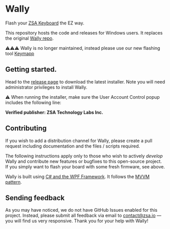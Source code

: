 # Wally

Flash your [ZSA Keyboard](https://zsa.io) the EZ way.

This repository hosts the code and releases for Windows users. It replaces the original
[Wally repo](https://github.com/zsa/wally).

⚠️⚠️⚠️ Wally is no longer maintained, instead please use our new flashing tool [Keymapp](https://www.zsa.io/flash#download)

## Getting started.
Head to the [release page](https://github.com/zsa/wally-win/releases) to download the latest installer. Note you will need administrator privileges to install Wally.

⚠️ When running the installer, make sure the User Account Control popup includes the following line:

**Verified publisher: ZSA Technology Labs Inc.**

## Contributing
If you wish to add a distribution channel for Wally, please create a pull request including documentation and the files / scripts required.

The following instructions apply only to those who wish to actively _develop_ Wally and contribute new features or bugfixes to this open-source project. If you simply want to flash your board with some fresh firmware, see above.

Wally is built using [C# and the WPF Framework](https://docs.microsoft.com/en-us/dotnet/desktop/wpf/getting-started/walkthrough-my-first-wpf-desktop-application?view=netframeworkdesktop-4.8). It follows the [MVVM pattern](https://docs.microsoft.com/en-us/archive/msdn-magazine/2009/february/patterns-wpf-apps-with-the-model-view-viewmodel-design-pattern). 

## Sending feedback

As you may have noticed, we do not have GitHub Issues enabled for this project. Instead, please submit all feedback via email to contact@zsa.io — you will find us very responsive. Thank you for your help with Wally!
